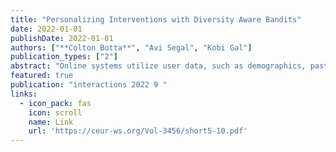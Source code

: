 ```yaml
---
title: "Personalizing Interventions with Diversity Aware Bandits"
date: 2022-01-01
publishDate: 2022-01-01
authors: ["**Colton Botta**", "Avi Segal", "Kobi Gal"]
publication_types: ["2"]
abstract: "Online systems utilize user data, such as demographics, past performance, preferences and skillset to construct an accurate model of users and maximize personalization. Some of these user features are “shallow” traits which seldom change (eg age, race, gender) while others are “deep” traits that are more volatile (eg performance, goals, interests). In this work, we explore how reasoning about this diversity of user features can enhance performance of personalized systems. By modeling the personalization process as a Reinforcement Learning (RL) problem, we introduce Diversity Aware Bandits for Intervention Personaliztion (DABIP), a novel contextual multi-armed bandit algorithm that leverages the dynamics within user features to cluster users while maximizing outcomes. We demonstrate the efficacy of this approach using two real world datasets from different domains."
featured: true
publication: "interactions 2022 9 "
links:
  - icon_pack: fas
    icon: scroll
    name: Link
    url: 'https://ceur-ws.org/Vol-3456/short5-10.pdf'
---
```

